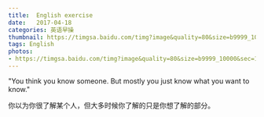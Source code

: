 ```yaml
---
title:  English exercise
date:   2017-04-18
categories: 英语早操
thumbnail: https://timgsa.baidu.com/timg?image&quality=80&size=b9999_10000&sec=1492499667420&di=894c721fd725878a14c2a58c8208f2cb&imgtype=0&src=http%3A%2F%2Ff.01ny.cn%2Fforum%2F201210%2F31%2F152830uxn120njo65znlht.jpg
tags: English
photos:
- https://timgsa.baidu.com/timg?image&quality=80&size=b9999_10000&sec=1492499667420&di=894c721fd725878a14c2a58c8208f2cb&imgtype=0&src=http%3A%2F%2Ff.01ny.cn%2Fforum%2F201210%2F31%2F152830uxn120njo65znlht.jpg
---
```


"You think you know someone. But mostly you just know what you want to know."
<p>你以为你很了解某个人，但大多时候你了解的只是你想了解的部分。</p>
